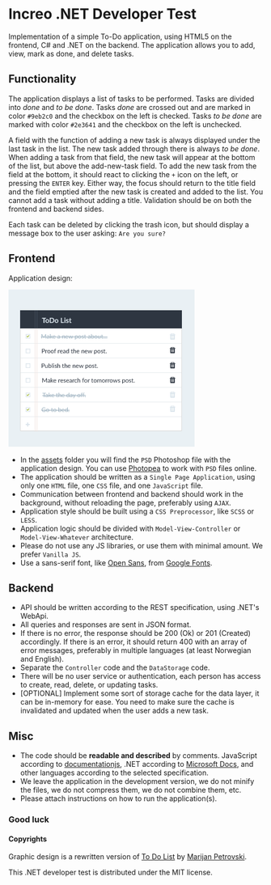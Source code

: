 # Increo .NET Developer Test
Implementation of a simple To-Do application, using HTML5 on the frontend, C# and .NET on the backend. The application allows you to add, view, mark as done, and delete tasks.

## Functionality
The application displays a list of tasks to be performed. Tasks are divided into _done_ and _to be done_. Tasks _done_ are crossed out and are marked in color `#9eb2c0` and the checkbox on the left is checked. Tasks _to be done_ are marked with color `#2e3641` and the checkbox on the left is unchecked.

A field with the function of adding a new task is always displayed under the last task in the list. The new task added through there is always _to be done_. When adding a task from that field, the new task will appear at the bottom of the list, but above the add-new-task field. To add the new task from the field at the bottom, it should react to clicking the `+` icon on the left, or pressing the `ENTER` key. Either way, the focus should return to the title field and the field emptied after the new task is created and added to the list. You cannot add a task without adding a title. Validation should be on both the frontend and backend sides.

Each task can be deleted by clicking the trash icon, but should display a message box to the user asking: `Are you sure?`

## Frontend
Application design:

![Application design](https://raw.githubusercontent.com/nagilum/increo-dotnet-dev-test/main/assets/to-do-list.png)

* In the [assets](https://github.com/nagilum/increo-dotnet-dev-test/tree/main/assets) folder you will find the `PSD` Photoshop file with the application design. You can use [Photopea](https://www.photopea.com/) to work with `PSD` files online.
* The application should be written as a `Single Page Application`, using only one `HTML` file, one `CSS` file, and one `JavaScript` file.
* Communication between frontend and backend should work in the background, without reloading the page, preferably using `AJAX`.
* Application style should be built using a `CSS Preprocessor`, like `SCSS` or `LESS`.
* Application logic should be divided with `Model-View-Controller` or `Model-View-Whatever` architecture.
* Please do not use any JS libraries, or use them with minimal amount. We prefer `Vanilla JS`.
* Use a sans-serif font, like [Open Sans](https://fonts.google.com/specimen/Open+Sans), from [Google Fonts](https://fonts.google.com/).

## Backend
* API should be written according to the REST specification, using .NET's WebApi.
* All queries and responses are sent in JSON format.
* If there is no error, the response should be 200 (Ok) or 201 (Created) accordingly. If there is an error, it should return 400 with an array of error messages, preferably in multiple languages (at least Norwegian and English).
* Separate the `Controller` code and the `DataStorage` code.
* There will be no user service or authentication, each person has access to create, read, delete, or updating tasks.
*  [OPTIONAL] Implement some sort of storage cache for the data layer, it can be in-memory for ease. You need to make sure the cache is invalidated and updated when the user adds a new task.

## Misc
* The code should be **readable and described** by comments. JavaScript according to [documentationjs](https://github.com/documentationjs/documentation/blob/master/docs/GETTING_STARTED.md), .NET according to [Microsoft Docs](https://docs.microsoft.com/en-us/dotnet/csharp/codedoc), and other languages according to the selected specification.
* We leave the application in the development version, we do not minify the files, we do not compress them, we do not combine them, etc.
* Please attach instructions on how to run the application(s).

### Good luck

#### Copyrights
Graphic design is a rewritten version of [To Do List](https://www.behance.net/gallery/10852567/To-Do-List-(PSD)) by [Marijan Petrovski](https://www.behance.net/psdchat).

This .NET developer test is distributed under the MIT license.